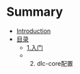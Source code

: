 # Summary

* [Introduction](README.md)
* [目录](catalog.md)
  * [1.入门](mu-lu/ru-men.md)
  * 2. dlc-core配置



